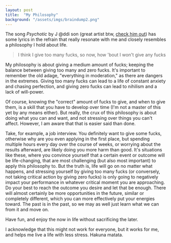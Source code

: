 ```yaml
---
layout: post
title:  "My Philosophy"
background: "/assets/imgs/braindump2.png"
---
```


The song _Psychotic_ by J @ddi son (great artist btw, [check him out](https://www.youtube.com/channel/UCuKEdHV4ah_ev1IKvP5RTMQ))
has some lyrics in the refrain that really resonate with me and closely resembles a philosophy I hold about life.

> I think I give too many fucks, so now, how 'bout I won't give any fucks

My philosophy is about giving a medium amount of fucks; keeping the balance between giving too many and zero fucks.
It's important to remember the old adage, "everything in moderation," as there are dangers in the extremes.
Giving too many fucks can lead to a life of constant anxiety and chasing perfection, and giving zero fucks can
lead to nihilism and a lack of will-power.

Of course, knowing the "correct" amount of fucks to give, and when to give them, is a skill that you have to develop over time
(I'm not a master of this yet by any means either). But really, the crux of this philosophy is about doing what you
can and want, and not stressing over things you can't affect. However, I am aware that that is easier said than done.

Take, for example, a job interview. You definitely want to give some fucks, otherwise why are you even applying in
the first place, but spending multiple hours every day over the course of weeks, or worrying about the results afterward,
are likely doing you more harm than good. It's situations like these, where you convince yourself that a certain
event or outcome will be life-changing, that are most challenging (but also most important) to apply this philosophy to.
But the truth is, life will go on no matter what happens, and stressing yourself by giving too many fucks (or conversely,
not taking critical action by giving zero fucks) is only going to negatively impact your performance in whatever
critical moment you are approaching. Do your best to reach the outcome you desire and let that be enough. There
will almost certainly be more opportunities in the future, similar or completely different, which you can more effectively
put your energies toward. The past is in the past, so we may as well just learn what we can from it and move on.

Have fun, and enjoy the now in life without sacrificing the later.

I acknowledge that this might not work for everyone, but it works for me, and helps me live a life with less stress.
Hakuna matata.
